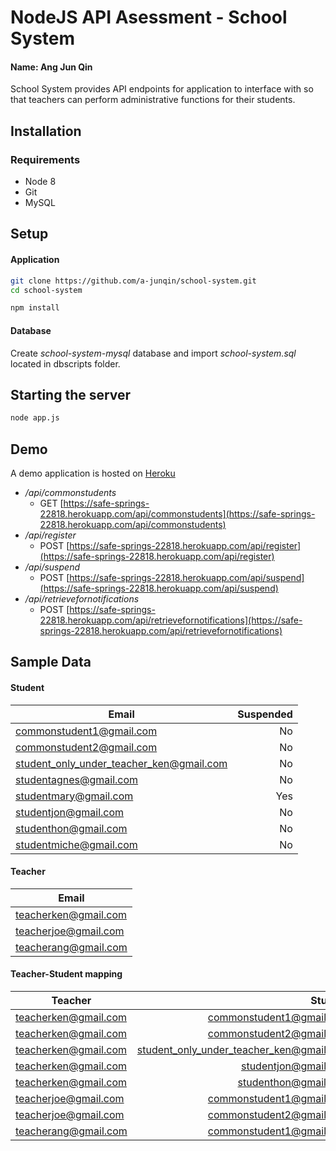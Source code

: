 # NodeJS API Asessment - School System

#### Name: Ang Jun Qin

School System provides API endpoints for application to interface with so that teachers can perform administrative functions for their students.

## Installation

### Requirements
* Node 8
* Git
* MySQL

## Setup

#### Application
```sh
git clone https://github.com/a-junqin/school-system.git
cd school-system
```
```sh
npm install
```
#### Database
Create *school-system-mysql* database and import *school-system.sql* located in dbscripts folder.

## Starting the server

```sh
node app.js
```

## Demo
A demo application is hosted on [Heroku](https://www.heroku.com/
)
* */api/commonstudents*
  * GET [https://safe-springs-22818.herokuapp.com/api/commonstudents](https://safe-springs-22818.herokuapp.com/api/commonstudents)
* */api/register*
  * POST [https://safe-springs-22818.herokuapp.com/api/register](https://safe-springs-22818.herokuapp.com/api/register)
* */api/suspend*
  * POST [https://safe-springs-22818.herokuapp.com/api/suspend](https://safe-springs-22818.herokuapp.com/api/suspend)
* */api/retrievefornotifications*
  * POST [https://safe-springs-22818.herokuapp.com/api/retrievefornotifications](https://safe-springs-22818.herokuapp.com/api/retrievefornotifications)

## Sample Data

#### Student
| Email                                    | Suspended   |
| ---------------------------------------- | ----------: |
| commonstudent1@gmail.com                 |    No       |
| commonstudent2@gmail.com                 |    No       |
| student_only_under_teacher_ken@gmail.com |    No       |
| studentagnes@gmail.com                   |    No       |
| studentmary@gmail.com                    |    Yes      |
| studentjon@gmail.com                     |    No       |
| studenthon@gmail.com                     |    No       |
| studentmiche@gmail.com                   |    No       |

#### Teacher
| Email                |
| -------------------- |
| teacherken@gmail.com |
| teacherjoe@gmail.com |
| teacherang@gmail.com |

#### Teacher-Student mapping
| Teacher                | Student                                     |
| ---------------------- | ------------------------------------------: |
| teacherken@gmail.com   |   commonstudent1@gmail.com                  |
| teacherken@gmail.com   |   commonstudent2@gmail.com                  |
| teacherken@gmail.com   |   student_only_under_teacher_ken@gmail.com  |
| teacherken@gmail.com   |   studentjon@gmail.com                      |
| teacherken@gmail.com   |   studenthon@gmail.com                      |
| teacherjoe@gmail.com   |   commonstudent1@gmail.com                  |
| teacherjoe@gmail.com   |   commonstudent2@gmail.com                  |
| teacherang@gmail.com   |   commonstudent1@gmail.com                  |
